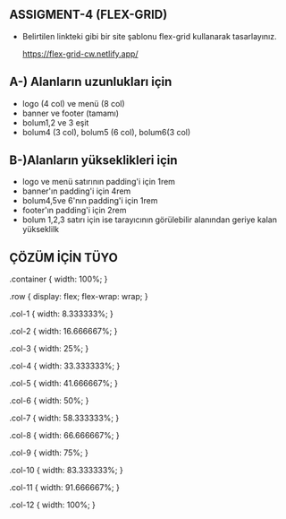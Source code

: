 ## ASSIGMENT-4 (FLEX-GRID)

- Belirtilen linkteki gibi bir site şablonu flex-grid kullanarak tasarlayınız.

  https://flex-grid-cw.netlify.app/

## A-) Alanların uzunlukları için

- logo (4 col) ve menü (8 col)
- banner ve footer (tamamı)
- bolum1,2 ve 3 eşit
- bolum4 (3 col), bolum5 (6 col), bolum6(3 col)

## B-)Alanların yükseklikleri için

- logo ve menü satırının padding'i için 1rem
- banner'ın padding'i için 4rem
- bolum4,5ve 6'nın padding'i için 1rem
- footer'ın padding'i için 2rem
- bolum 1,2,3 satırı için ise tarayıcının görülebilir alanından geriye kalan yükseklilk

## ÇÖZÜM İÇİN TÜYO

.container {
width: 100%;
}

.row {
display: flex;
flex-wrap: wrap;
}

.col-1 {
width: 8.333333%;
}

.col-2 {
width: 16.666667%;
}

.col-3 {
width: 25%;
}

.col-4 {
width: 33.333333%;
}

.col-5 {
width: 41.666667%;
}

.col-6 {
width: 50%;
}

.col-7 {
width: 58.333333%;
}

.col-8 {
width: 66.666667%;
}

.col-9 {
width: 75%;
}

.col-10 {
width: 83.333333%;
}

.col-11 {
width: 91.666667%;
}

.col-12 {
width: 100%;
}
